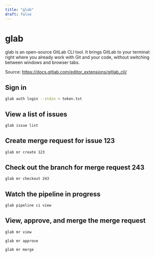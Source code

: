 ```yaml
---
title: "glab"
draft: false
---
```


# glab

glab is an open-source GitLab CLI tool. It brings GitLab to your terminal: right where you already work with Git and your code, without switching between windows and browser tabs.

Source: https://docs.gitlab.com/editor_extensions/gitlab_cli/

## Sign in

```bash
glab auth login --stdin < token.txt
```

## View a list of issues

```bash
glab issue list
```

## Create merge request for issue 123

```bash
glab mr create 123
```

## Check out the branch for merge request 243

```bash
glab mr checkout 243
```

## Watch the pipeline in progress

```bash
glab pipeline ci view
```

## View, approve, and merge the merge request

```bash
glab mr view
```

```bash
glab mr approve
```

```bash
glab mr merge
```
